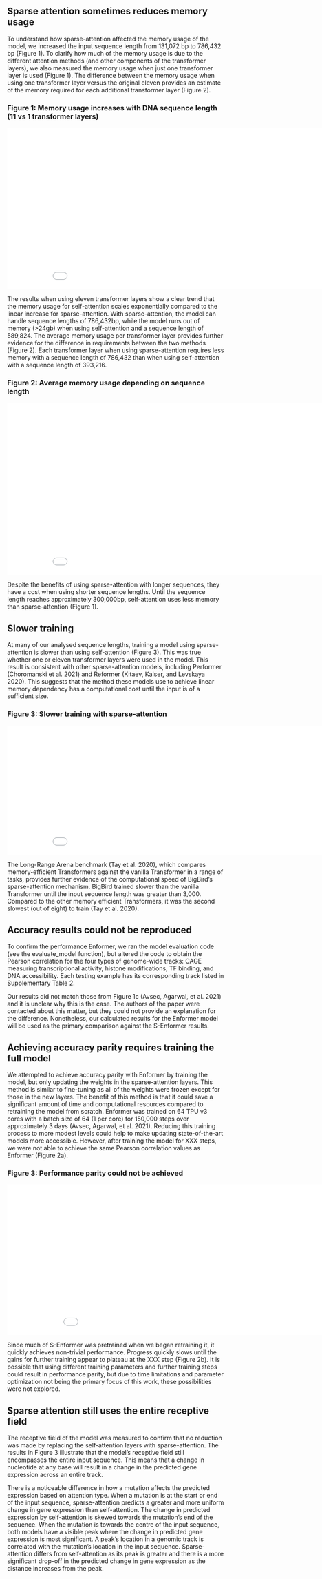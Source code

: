 ## Sparse attention sometimes reduces memory usage

To understand how sparse-attention affected the memory usage of the model, we increased the input sequence length from 131,072 bp to 786,432 bp (Figure 1). To clarify how much of the memory usage is due to the different attention methods (and other components of the transformer layers), we also measured the memory usage when just one transformer layer is used (Figure 1). The difference between the memory usage when using one transformer layer versus the original eleven provides an estimate of the memory required for each additional transformer layer (Figure 2).

### Figure 1: Memory usage increases with DNA sequence length (11 vs 1 transformer layers)
<iframe width="900" height="375" frameborder="0" scrolling="no" src="//plotly.com/~Currie32/30.embed?showlink=false"></iframe>

The results when using eleven transformer layers show a clear trend that the memory usage for self-attention scales exponentially compared to the linear increase for sparse-attention. With sparse-attention, the model can handle sequence lengths of 786,432bp, while the model runs out of memory (>24gb) when using self-attention and a sequence length of 589,824. The average memory usage per transformer layer provides further evidence for the difference in requirements between the two methods (Figure 2). Each transformer layer when using sparse-attention requires less memory with a sequence length of 786,432 than when using self-attention with a sequence length of 393,216.

### Figure 2: Average memory usage depending on sequence length
<iframe width="900" height="400" frameborder="0" scrolling="no" src="//plotly.com/~Currie32/35.embed?showlink=false"></iframe>

Despite the benefits of using sparse-attention with longer sequences, they have a cost when using shorter sequence lengths. Until the sequence length reaches approximately 300,000bp, self-attention uses less memory than sparse-attention (Figure 1).

## Slower training

At many of our analysed sequence lengths, training a model using sparse-attention is slower than using self-attention (Figure 3). This was true whether one or eleven transformer layers were used in the model. This result is consistent with other sparse-attention models, including Performer (Choromanski et al. 2021) and Reformer (Kitaev, Kaiser, and Levskaya 2020). This suggests that the method these models use to achieve linear memory dependency has a computational cost until the input is of a sufficient size.

### Figure 3: Slower training with sparse-attention
<iframe width="900" height="300" frameborder="0" scrolling="no" src="//plotly.com/~Currie32/38.embed?showlink=false"></iframe>

The Long-Range Arena benchmark (Tay et al. 2020), which compares memory-efficient Transformers against the vanilla Transformer in a range of tasks, provides further evidence of the computational speed of BigBird’s sparse-attention mechanism. BigBird trained slower than the vanilla Transformer until the input sequence length was greater than 3,000. Compared to the other memory efficient Transformers, it was the second slowest (out of eight) to train (Tay et al. 2020).

## Accuracy results could not be reproduced

To confirm the performance Enformer, we ran the model evaluation code (see the evaluate_model function), but altered the code to obtain the Pearson correlation for the four types of genome-wide tracks: CAGE measuring transcriptional activity, histone modifications, TF binding, and DNA accessibility. Each testing example has its corresponding track listed in Supplementary Table 2.

Our results did not match those from Figure 1c (Avsec, Agarwal, et al. 2021) and it is unclear why this is the case. The authors of the paper were contacted about this matter, but they could not provide an explanation for the difference. Nonetheless, our calculated results for the Enformer model will be used as the primary comparison against the S-Enformer results.

## Achieving accuracy parity requires training the full model

We attempted to achieve accuracy parity with Enformer by training the model, but only updating the weights in the sparse-attention layers. This method is similar to fine-tuning as all of the weights were frozen except for those in the new layers. The benefit of this method is that it could save a significant amount of time and computational resources compared to retraining the model from scratch. Enformer was trained on 64 TPU v3 cores with a batch size of 64 (1 per core) for 150,000 steps over approximately 3 days (Avsec, Agarwal, et al. 2021). Reducing this training process to more modest levels could help to make updating state-of-the-art models more accessible. However, after training the model for XXX steps, we were not able to achieve the same Pearson correlation values as Enformer (Figure 2a).

### Figure 3: Performance parity could not be achieved
<iframe width="950" height="350" frameborder="0" scrolling="no" src="//plotly.com/~Currie32/33.embed"></iframe>

Since much of S-Enformer was pretrained when we began retraining it, it quickly achieves non-trivial performance. Progress quickly slows until the gains for further training appear to plateau at the XXX step (Figure 2b). It is possible that using different training parameters and further training steps could result in performance parity, but due to time limitations and parameter optimization not being the primary focus of this work, these possibilities were not explored.

## Sparse attention still uses the entire receptive field

The receptive field of the model was measured to confirm that no reduction was made by replacing the self-attention layers with sparse-attention. The results in Figure 3 illustrate that the model’s receptive field still encompasses the entire input sequence. This means that a change in nucleotide at any base will result in a change in the predicted gene expression across an entire track.

There is a noticeable difference in how a mutation affects the predicted expression based on attention type. When a mutation is at the start or end of the input sequence, sparse-attention predicts a greater and more uniform change in gene expression than self-attention. The change in predicted expression by self-attention is skewed towards the mutation’s end of the sequence. When the mutation is towards the centre of the input sequence, both models have a visible peak where the change in predicted gene expression is most significant. A peak’s location in a genomic track is correlated with the mutation’s location in the input sequence. Sparse-attention differs from self-attention as its peak is greater and there is a more significant drop-off in the predicted change in gene expression as the distance increases from the peak.
